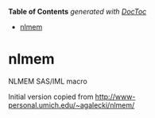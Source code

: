 <!-- START doctoc generated TOC please keep comment here to allow auto update -->
<!-- DON'T EDIT THIS SECTION, INSTEAD RE-RUN doctoc TO UPDATE -->
**Table of Contents**  *generated with [DocToc](https://github.com/thlorenz/doctoc)*

- [nlmem](#nlmem)

<!-- END doctoc generated TOC please keep comment here to allow auto update -->

# nlmem

NLMEM SAS/IML macro 

Initial version copied from http://www-personal.umich.edu/~agalecki/nlmem/
